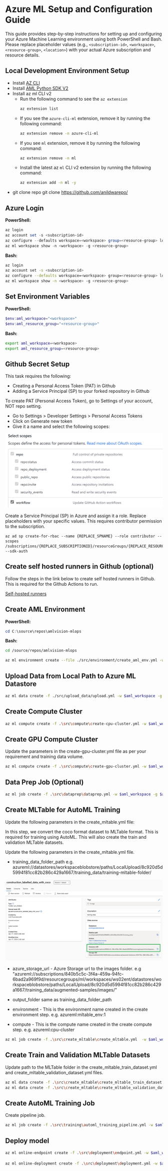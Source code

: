 # Azure ML Setup and Configuration Guide

This guide provides step-by-step instructions for setting up and configuring your Azure Machine Learning environment using both PowerShell and Bash. Please replace placeholder values (e.g., `<subscription-id>`, `<workspace>`, `<resource-group>`, `<location>`) with your actual Azure subscription and resource details.

## Local Development Environment Setup

- Install [AZ CLI](https://learn.microsoft.com/en-us/cli/azure/install-azure-cli)
- Install [AML Python SDK V2](https://learn.microsoft.com/en-us/python/api/overview/azure/ai-ml-readme?view=azure-python)
- Install az ml CLI v2
    - Run the following command to see the `az extension`
        ```bash 
        az extension list
        ```
    - If you see the `azure-cli-ml` extension, remove it by running the following command: 
         ```bash 
         az extension remove -n azure-cli-ml
         ```
    - If you see `ml` extension, remove it by running the following command:
         ```bash 
         az extension remove -n ml
         ```
    - Install the latest az `ml` CLI v2 extension by running the following command:
        ```bash 
        az extension add -n ml -y 
        ```
- git clone repo
        git clone https://github.com/anildwarepo/

## Azure Login

**PowerShell:**
```powershell
az login
az account set -s <subscription-id>
az configure --defaults workspace=<workspace> group=<resource-group> location=<location>
az ml workspace show -n <workspace> -g <resource-group>
```
**Bash:**
```bash
az login
az account set -s <subscription-id>
az configure --defaults workspace=<workspace> group=<resource-group> location=<location>
az ml workspace show -n <workspace> -g <resource-group>
```

## Set Environment Variables
**PowerShell:**
```powershell
$env:aml_workspace="<workspace>"
$env:aml_resource_group="<resource-group>"
```

**Bash:**
```bash
export aml_workspace=<workspace>
export aml_resource_group=<resource-group>
```


## Github Secret Setup

This task requires the following:
- Creating a Personal Access Token (PAT) in Github
- Adding a Service Principal (SP) to your forked repository in Github

To create PAT (Personal Access Token), go to Settings of your account, NOT repo setting.
- Go to Settings > Developer Settings > Personal Access Tokens
- Click on Generate new token
- Give it a name and select the following scopes:
    
![scopes](./assets/github4006.png)

Create a Service Principal (SP) in Azure and assign it a role. Replace placeholders with your specific values. This requires contributor permission to the subscription.

```
az ad sp create-for-rbac --name {REPLACE_SPNAME} --role contributor --scopes /subscriptions/{REPLACE_SUBSCRIPTIONID}/resourceGroups/{REPLACE_RESOURCEGROUPNAME} --sdk-auth
```

## Create self hosted runners in Github (optional)

Follow the steps in the link below to create self hosted runners in Github. This is required for the Github Actions to run.

[Self-hosted runners](https://docs.github.com/en/actions/hosting-your-own-runners/adding-self-hosted-runners)

## Create AML Environment

**PowerShell:**
```powershell
cd C:\source\repos\amlvision-mlops
```
**Bash:**
```bash
cd /source/repos/amlvision-mlops
```

```bash
az ml environment create --file ./src/environment/create_aml_env.yml -w $aml_workspace -g $aml_resource_group
```



## Upload Data from Local Path to Azure ML Datastore

```bash
az ml data create -f ./src/upload_data/upload.yml -w $aml_workspace -g $aml_resource_group
```

## Create Compute Cluster
```bash
az ml compute create -f .\src\compute\create-cpu-cluster.yml -w $aml_workspace -g $aml_resource_group
```

## Create GPU Compute Cluster
Update the parameters in the create-gpu-cluster.yml file as per your requirement and training data volume.

```bash
az ml compute create -f .\src\compute\create-gpu-cluster.yml -w $aml_workspace -g $aml_resource_group

```

## Data Prep Job (Optional)
```bash
az ml job create -f .\src\dataprep\dataprep.yml -w $aml_workspace -g $aml_resource_group
```

## Create MLTable for AutoML Training
Update the following parameters in the create_mltable.yml file:

In this step, we convert the coco format dataset to MLTable format. This is required for training using AutoML. This will also create the train and validation MLTable datasets.

Update the following parameters in the create_mltable.yml file.

- training_data_folder_path 
e.g.
azureml://datastores/workspaceblobstore/paths/LocalUpload/8c920d5d5994f81cc82b286c429a1667/training_data/training-mltable-folder/

![scopes](./assets/datastore_uri.jpg)


- azure_storage_url - Azure Storage url to the images folder.
e.g 
"azureml://subscriptions/840b5c5c-3f4a-459a-94fc-6bad2a969f9d/resourcegroups/ml/workspaces/ws02ent/datastores/workspaceblobstore/paths/LocalUpload/8c920d5d5994f81cc82b286c429a1667/training_data/augmented-samples/images/"


- output_folder
same as training_data_folder_path

- environment  - This is the environment name created in the create environment step.
e.g. azureml:mltable_env:1

- compute - This is the compute name created in the create compute step.
e.g. azureml:cpu-cluster


```bash
az ml job create -f .\src\create_mltable\create_mltable.yml  -w $aml_workspace -g $aml_resource_group
```

## Create Train and Validation MLTable Datasets
Update path to the MLTable folder in the create_mltable_train_dataset.yml and create_mltable_validation_dataset.yml files.

```bash
az ml data create -f .\src\create_mltable\create_mltable_train_dataset.yml -w $aml_workspace -g $aml_resource_group
az ml data create -f .\src\create_mltable\create_mltable_validation_dataset.yml -w $aml_workspace -g $aml_resource_group
```


## Create AutoML Training Job

Create pipeline job.

```bash
az ml job create -f .\src\training\automl_training_pipeline.yml -w $aml_workspace -g $aml_resource_group
```

## Deploy model

```bash
az ml online-endpoint create -f .\src\deployment\endpoint.yml -w $aml_workspace -g $aml_resource_group

az ml online-deployment create -f .\src\deployment\deployment.yml -w $aml_workspace -g $aml_resource_group
```
